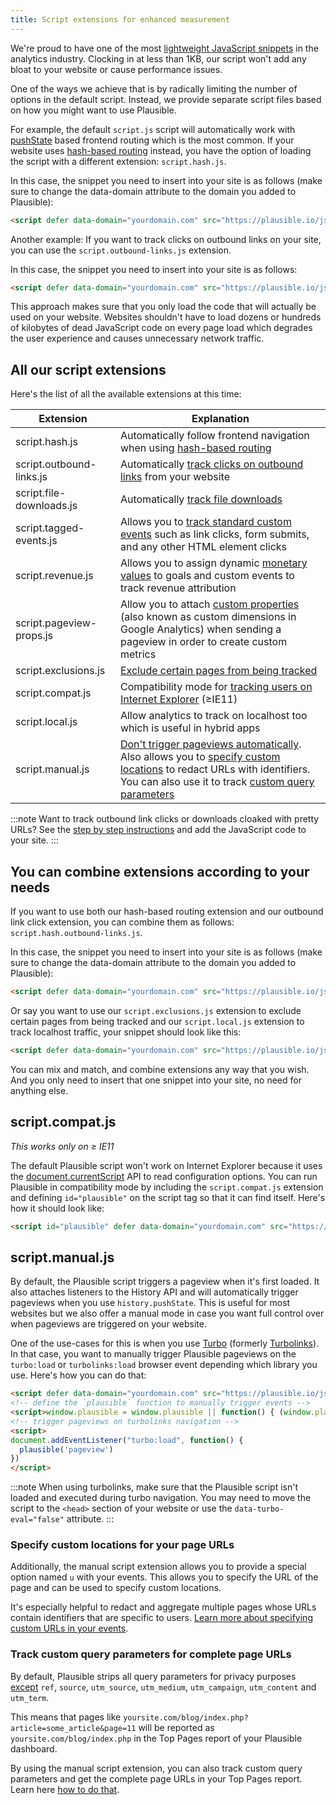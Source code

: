 ```yaml
---
title: Script extensions for enhanced measurement
---
```


We're proud to have one of the most [lightweight JavaScript snippets](https://plausible.io/lightweight-web-analytics) in the analytics industry. Clocking in at less than 1KB, our script won't add any bloat to your website or cause performance issues. 

One of the ways we achieve that is by radically limiting the number of options in the default script. Instead, we provide separate script files based on how you might want to use Plausible.

For example, the default `script.js` script will automatically work with [pushState](https://developer.mozilla.org/en-US/docs/Web/API/History_API) based frontend routing which is the most common. If your website uses [hash-based routing](https://krasimirtsonev.com/blog/article/deep-dive-into-client-side-routing-navigo-pushstate-hash#hash-based-routing) instead, you have the option of loading the script with a different extension: `script.hash.js`. 

In this case, the snippet you need to insert into your site is as follows (make sure to change the data-domain attribute to the domain you added to Plausible):

```html
<script defer data-domain="yourdomain.com" src="https://plausible.io/js/script.hash.js"></script>
```

Another example: If you want to track clicks on outbound links on your site, you can use the `script.outbound-links.js` extension.

In this case, the snippet you need to insert into your site is as follows:

```html
<script defer data-domain="yourdomain.com" src="https://plausible.io/js/script.outbound-links.js"></script>
```

This approach makes sure that you only load the code that will actually be used on your website. Websites shouldn't have to load dozens or hundreds of kilobytes of dead JavaScript code on every page load which degrades the user experience and causes unnecessary network traffic.

## All our script extensions 

Here's the list of all the available extensions at this time:

| Extension                | Explanation                                                                                        |
|--------------------------|----------------------------------------------------------------------------------------------------|
| script.hash.js           | Automatically follow frontend navigation when using [hash-based routing](hash-based-routing.md)    |
| script.outbound-links.js | Automatically [track clicks on outbound links](outbound-link-click-tracking.md) from your website  |
| script.file-downloads.js | Automatically [track file downloads](file-downloads-tracking.md)                                   |
| script.tagged-events.js  | Allows you to [track standard custom events](custom-event-goals.md) such as link clicks, form submits, and any other HTML element clicks            |
| script.revenue.js  | Allows you to assign dynamic [monetary values](ecommerce-revenue-tracking.md) to goals and custom events to track revenue attribution |
| script.pageview-props.js  | Allow you to attach [custom properties](/custom-props/introduction) (also known as custom dimensions in Google Analytics) when sending a pageview in order to create custom metrics      |
| script.exclusions.js     | [Exclude certain pages from being tracked](excluding-pages.md)                                     |
| script.compat.js         | Compatibility mode for [tracking users on Internet Explorer](#scriptcompatjs) (≥IE11)                      |
| script.local.js          | Allow analytics to track on localhost too which is useful in hybrid apps                           |
| script.manual.js         | [Don't trigger pageviews automatically](#scriptmanualjs). Also allows you to [specify custom locations](custom-locations.md) to redact URLs with identifiers. You can also use it to track [custom query parameters](custom-query-params.md)|

:::note
Want to track outbound link clicks or downloads cloaked with pretty URLs? See the [step by step instructions](custom-automatic-link-tracking) and add the JavaScript code to your site.
:::

## You can combine extensions according to your needs

If you want to use both our hash-based routing extension and our outbound link click extension, you can combine them as follows:
`script.hash.outbound-links.js`.

In this case, the snippet you need to insert into your site is as follows (make sure to change the data-domain attribute to the domain you added to Plausible):

```html
<script defer data-domain="yourdomain.com" src="https://plausible.io/js/script.hash.outbound-links.js"></script>
```

Or say you want to use our `script.exclusions.js` extension to exclude certain pages from being tracked and our `script.local.js` extension to track localhost traffic, your snippet should look like this:

```html
<script defer data-domain="yourdomain.com" src="https://plausible.io/js/script.exclusions.local.js"></script>
```

You can mix and match, and combine extensions any way that you wish. And you only need to insert that one snippet into your site, no need for anything else.

## script.compat.js

_This works only on ≥ IE11_

The default Plausible script won't work on Internet Explorer because it uses the [document.currentScript](https://caniuse.com/document-currentscript) API to read configuration options. You can run Plausible in compatibility mode by including the `script.compat.js` extension and defining `id="plausible"` on the script tag so that it can find itself. Here's how it should look like:

```html
<script id="plausible" defer data-domain="yourdomain.com" src="https://plausible.io/js/script.compat.js"></script>
```

## script.manual.js

By default, the Plausible script triggers a pageview when it's first loaded. It also attaches listeners to the History API and will automatically trigger pageviews when you use `history.pushState`. This is useful for most websites but we also offer a manual mode in case you want full control over when pageviews are triggered on your website.

One of the use-cases for this is when you use [Turbo](https://turbo.hotwired.dev/) (formerly [Turbolinks](https://github.com/turbolinks/turbolinks)). In that case, you want to manually trigger Plausible pageviews on the `turbo:load` or `turbolinks:load` browser event depending which library you use. Here's how you can do that:

```html
<script defer data-domain="yourdomain.com" src="https://plausible.io/js/script.manual.js"></script>
<!-- define the `plausible` function to manually trigger events -->
<script>window.plausible = window.plausible || function() { (window.plausible.q = window.plausible.q || []).push(arguments) }</script>
<!-- trigger pageviews on turbolinks navigation -->
<script>
document.addEventListener("turbo:load", function() {
  plausible('pageview')
})
</script>
```

:::note
When using turbolinks, make sure that the Plausible script isn't loaded and executed during turbo navigation. You may need to move the script to the `<head>` section of your website or use the `data-turbo-eval="false"` attribute.
:::

### Specify custom locations for your page URLs

Additionally, the manual script extension allows you to provide a special option named `u` with your events. This allows you to specify the URL of the page and can be used to specify custom locations. 

It's especially helpful to redact and aggregate multiple pages whose URLs contain identifiers that are specific to users. [Learn more about specifying custom URLs in your events](custom-locations.md).

### Track custom query parameters for complete page URLs

By default, Plausible strips all query parameters for privacy purposes [except](manual-link-tagging.md) `ref`, `source`, `utm_source`, `utm_medium`, `utm_campaign`, `utm_content` and `utm_term`. 

This means that pages like `yoursite.com/blog/index.php?article=some_article&page=11` will be reported as `yoursite.com/blog/index.php` in the Top Pages report of your Plausible dashboard.

By using the manual script extension, you can also track custom query parameters and get the complete page URLs in your Top Pages report. Learn here [how to do that](custom-query-params.md).
